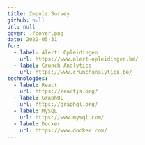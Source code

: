 ```yaml
---
title: Impuls Survey
github: null
url: null
cover: ./cover.png
date: 2022-05-31
for:
  - label: Alert! Opleidingen
    url: https://www.alert-opleidingen.be/
  - label: Crunch Analytics
    url: https://www.crunchanalytics.be/
technologies:
  - label: React
    url: https://reactjs.org/
  - label: GraphQL
    url: https://graphql.org/
  - label: MySQL
    url: https://www.mysql.com/
  - label: Docker
    url: https://www.docker.com/
---
```

